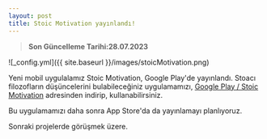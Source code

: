 ```yaml
---
layout: post
title: Stoic Motivation yayınlandı!
---
```


> **Son Güncelleme Tarihi:28.07.2023**

![_config.yml]({{ site.baseurl }}/images/stoicMotivation.png)

Yeni mobil uygulalamız Stoic Motivation, Google Play'de yayınlandı. Stoacı filozofların düşüncelerini bulabileceğiniz uygulamamızı,
[Google Play / Stoic Motivation](https://play.google.com/store/apps/details?id=com.latmosapps.stoic_motivation&pli=1) adresinden indirip, kullanabilirsiniz.

Bu uygulamamızı daha sonra App Store'da da yayınlamayı planlıyoruz. 

Sonraki projelerde görüşmek üzere. 
